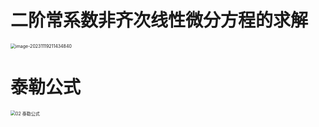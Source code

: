 # 二阶常系数非齐次线性微分方程的求解

<img src="https://cvp.oss-cn-shanghai.aliyuncs.com/picgo/202311192114059.png" alt="image-20231119211434840" style="zoom:50%;" />



# 泰勒公式

<img src="https://cvp.oss-cn-shanghai.aliyuncs.com/picgo/202311192114454.png" alt="02 泰勒公式" style="zoom:50%;" />